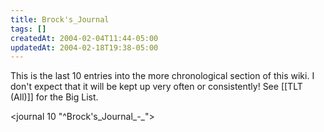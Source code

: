 ```yaml
---
title: Brock's_Journal
tags: []
createdAt: 2004-02-04T11:44-05:00
updatedAt: 2004-02-18T19:38-05:00
---
```


This is the last 10 entries into the more chronological section of this wiki. I don't expect that it will be kept up very often or consistently! See [[TLT (All)]] for the Big List.

<journal 10 "^Brock's_Journal_-_">

